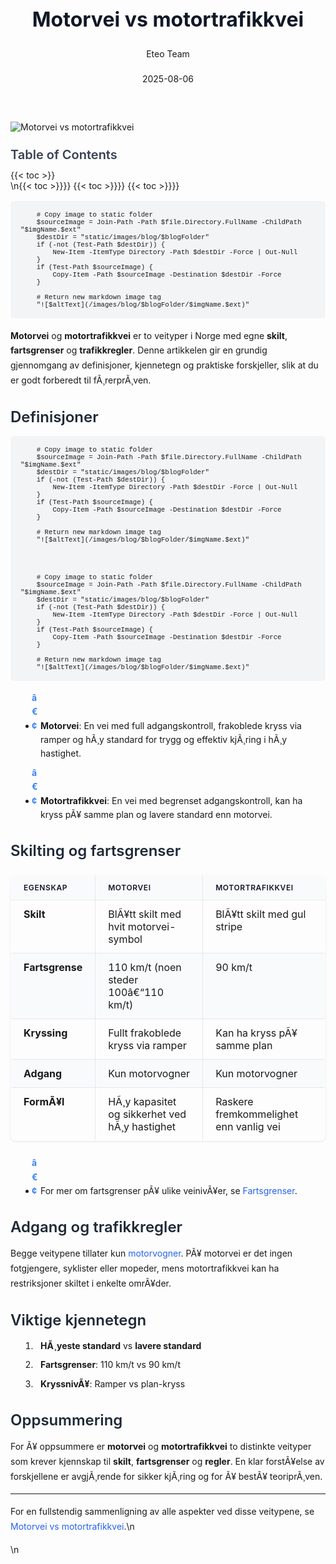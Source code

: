 ﻿---
title: "Motorvei vs motortrafikkvei"
date: 2025-08-06
draft: false
author: "Eteo Team"
description: "Lær forskjellene mellom motorvei og motortrafikkvei i Norge, inkludert skilt, fartsgrenser og regler."
categories: ["Driving Theory"]
tags: ["driving", "theory", "safety"]
featured_image: "/images/blog/motorvei-vs-motortrafikkvei/motorvei-vs-motortrafikkvei-image.svg"
---

<style>
/* Base text styling */
.article-content {
  font-family: 'Inter', -apple-system, BlinkMacSystemFont, 'Segoe UI', Roboto, Oxygen, Ubuntu, Cantarell, 'Open Sans', 'Helvetica Neue', sans-serif;
  line-height: 1.6;
  color: #1f2937;
  font-size: 16px;
}

/* Headers */
h1 {
  font-size: 2rem;
  font-weight: 700;
  margin: 2rem 0 1.5rem;
  color: #111827;
}

h2 {
  font-size: 1.5rem;
  font-weight: 600;
  margin: 2rem 0 1rem;
  color: #1f2937;
}

h3 {
  font-size: 1.25rem;
  font-weight: 600;
  margin: 1.5rem 0 0.75rem;
  color: #374151;
}

/* Paragraphs */
p {
  margin: 1rem 0;
  line-height: 1.7;
}

/* Lists */
ul, ol {
  margin: 1rem 0 1rem 1.5rem;
  padding-left: 1rem;
}

li {
  margin-bottom: 0.5rem;
  line-height: 1.6;
  position: relative;
  padding-left: 0.5rem;
}

ul > li::before {
  content: 'â€¢';
  color: #3b82f6;
  font-weight: bold;
  display: inline-block;
  width: 1em;
  margin-left: -1em;
}

/* Links */
a {
  color: #2563eb;
  text-decoration: none;
  transition: color 0.2s ease;
}

a:hover {
  color: #1d4ed8;
  text-decoration: underline;
}

/* Code blocks */
pre, code {
  font-family: 'SFMono-Regular', Consolas, 'Liberation Mono', Menlo, monospace;
  background-color: #f3f4f6;
  border-radius: 0.375rem;
  font-size: 0.875em;
}

pre {
  padding: 1rem;
  overflow-x: auto;
  margin: 1rem 0;
}

code {
  padding: 0.2em 0.4em;
}

/* Blockquotes */
blockquote {
  border-left: 4px solid #e5e7eb;
  margin: 1.5rem 0;
  padding: 0.75rem 1rem 0.75rem 1.5rem;
  background-color: #f9fafb;
  color: #4b5563;
  font-style: italic;
}

/* Tables */
table {
  margin: 1.5rem auto !important;
  border-collapse: collapse !important;
  width: 100% !important;
  max-width: 100%;
  box-shadow: 0 1px 3px rgba(0,0,0,0.1) !important;
  border-radius: 0.5rem !important;
  overflow: hidden !important;
  border: 1px solid #e5e7eb !important;
  display: table !important;
}

th, td {
  padding: 0.75rem 1.25rem !important;
  text-align: left !important;
  border: 1px solid #e5e7eb !important;
  vertical-align: top;
}

th {
  background-color: #f9fafb !important;
  font-weight: 600 !important;
  color: #111827 !important;
  text-transform: uppercase !important;
  font-size: 0.75rem !important;
  letter-spacing: 0.05em !important;
}

tr:nth-child(even) {
  background-color: #f9fafb !important;
}

tr:hover {
  background-color: #f3f4f6 !important;
}

/* Responsive adjustments */
@media (max-width: 768px) {
  .article-content {
    font-size: 15px;
  }
  
  h1 { font-size: 1.75rem; }
  h2 { font-size: 1.375rem; }
  h3 { font-size: 1.125rem; }
  
  table {
    display: block !important;
    overflow-x: auto !important;
    -webkit-overflow-scrolling: touch;
  }
}
</style>


<div class="blog-content">
  <div class="featured-image">
    <img src="/images/blog/motorvei-vs-motortrafikkvei/motorvei-vs-motortrafikkvei-image.svg" alt="Motorvei vs motortrafikkvei" class="img-fluid rounded">
  </div>

  <div class="toc-container mt-4 mb-4">
    <h3>Table of Contents</h3>
    {{< toc >}}
  </div>

  <div class="blog-body">\n{{< toc >}}}}
{{< toc >}}}}
{{< toc >}}}}

        
        
        # Copy image to static folder
        $sourceImage = Join-Path -Path $file.Directory.FullName -ChildPath "$imgName.$ext"
        $destDir = "static/images/blog/$blogFolder"
        if (-not (Test-Path $destDir)) {
            New-Item -ItemType Directory -Path $destDir -Force | Out-Null
        }
        if (Test-Path $sourceImage) {
            Copy-Item -Path $sourceImage -Destination $destDir -Force
        }
        
        # Return new markdown image tag
        "![$altText](/images/blog/$blogFolder/$imgName.$ext)"
    

**Motorvei** og **motortrafikkvei** er to veityper i Norge med egne **skilt**, **fartsgrenser** og **trafikkregler**. Denne artikkelen gir en grundig gjennomgang av definisjoner, kjennetegn og praktiske forskjeller, slik at du er godt forberedt til fÃ¸rerprÃ¸ven.

## Definisjoner


        
        
        # Copy image to static folder
        $sourceImage = Join-Path -Path $file.Directory.FullName -ChildPath "$imgName.$ext"
        $destDir = "static/images/blog/$blogFolder"
        if (-not (Test-Path $destDir)) {
            New-Item -ItemType Directory -Path $destDir -Force | Out-Null
        }
        if (Test-Path $sourceImage) {
            Copy-Item -Path $sourceImage -Destination $destDir -Force
        }
        
        # Return new markdown image tag
        "![$altText](/images/blog/$blogFolder/$imgName.$ext)"
    

        
        
        # Copy image to static folder
        $sourceImage = Join-Path -Path $file.Directory.FullName -ChildPath "$imgName.$ext"
        $destDir = "static/images/blog/$blogFolder"
        if (-not (Test-Path $destDir)) {
            New-Item -ItemType Directory -Path $destDir -Force | Out-Null
        }
        if (Test-Path $sourceImage) {
            Copy-Item -Path $sourceImage -Destination $destDir -Force
        }
        
        # Return new markdown image tag
        "![$altText](/images/blog/$blogFolder/$imgName.$ext)"
    

* **Motorvei**: En vei med full adgangskontroll, frakoblede kryss via ramper og hÃ¸y standard for trygg og effektiv kjÃ¸ring i hÃ¸y hastighet.
* **Motortrafikkvei**: En vei med begrenset adgangskontroll, kan ha kryss pÃ¥ samme plan og lavere standard enn motorvei.

## Skilting og fartsgrenser

| Egenskap            | Motorvei                                    | Motortrafikkvei                              |
|---------------------|----------------------------------------------|-----------------------------------------------|
| **Skilt**           | BlÃ¥tt skilt med hvit motorvei-symbol         | BlÃ¥tt skilt med gul stripe                    |
| **Fartsgrense**     | 110 km/t (noen steder 100â€“110 km/t)          | 90 km/t                                       |
| **Kryssing**        | Fullt frakoblede kryss via ramper            | Kan ha kryss pÃ¥ samme plan                    |
| **Adgang**          | Kun motorvogner                              | Kun motorvogner                               |
| **FormÃ¥l**          | HÃ¸y kapasitet og sikkerhet ved hÃ¸y hastighet | Raskere fremkommelighet enn vanlig vei        |

* For mer om fartsgrenser pÃ¥ ulike veinivÃ¥er, se [Fartsgrenser](/blogs/teori/fartsgrenser "Fartsgrenser - Oversikt over fartsgrenser i Norge").

## Adgang og trafikkregler

Begge veitypene tillater kun [motorvogner](/blogs/teori/motorvogn-definisjon "Motorvogn (definisjon)"). PÃ¥ motorvei er det ingen fotgjengere, syklister eller mopeder, mens motortrafikkvei kan ha restriksjoner skiltet i enkelte omrÃ¥der.

## Viktige kjennetegn

1. **HÃ¸yeste standard** vs **lavere standard**
2. **Fartsgrenser**: 110 km/t vs 90 km/t
3. **KryssnivÃ¥**: Ramper vs plan-kryss

## Oppsummering

For Ã¥ oppsummere er **motorvei** og **motortrafikkvei** to distinkte veityper som krever kjennskap til **skilt**, **fartsgrenser** og **regler**. En klar forstÃ¥else av forskjellene er avgjÃ¸rende for sikker kjÃ¸ring og for Ã¥ bestÃ¥ teoriprÃ¸ven.

---

For en fullstendig sammenligning av alle aspekter ved disse veitypene, se [Motorvei vs motortrafikkvei](/blogs/teori/motorvei-vs-motortrafikkvei "Motorvei vs motortrafikkvei - Forskjeller, fartsgrenser og skilt").\n  </div>\n</div>